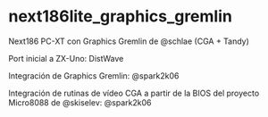 # next186lite_graphics_gremlin
Next186 PC-XT con Graphics Gremlin de @schlae (CGA + Tandy)

Port inicial a ZX-Uno: DistWave

Integración de Graphics Gremlin: @spark2k06

Integración de rutinas de vídeo CGA a partir de la BIOS del proyecto Micro8088 de @skiselev: @spark2k06
